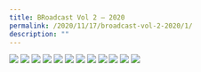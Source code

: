 ```yaml
---
title: BRoadcast Vol 2 – 2020
permalink: /2020/11/17/broadcast-vol-2-2020/1/
description: ""
---
```



<img src="/images/1-1%20(1).jpg">
<img src="/images/2-1%20(1).jpg">
<img src="/images/3-1%20(1).jpg">
<img src="/images/4-1%20(1).jpg">
<img src="/images/5-1%20(1).jpg">
<img src="/images/6-1%20(1).jpg">
<img src="/images/7-1%20(1).jpg">
<img src="/images/8-1.jpg">
<img src="/images/9-1.jpg">
<img src="/images/10-1.jpg">
<img src="/images/11-1.jpg">
<img src="/images/12-1.jpg">
